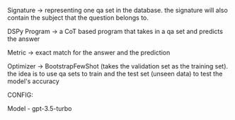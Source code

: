 Signature -> representing one qa set in the database. the signature will also contain the subject that the question belongs to.

DSPy Program -> a CoT based program that takes in a qa set and predicts the answer

Metric -> exact match for the answer and the prediction

Optimizer -> BootstrapFewShot (takes the validation set as the training set). the idea is to use qa sets to train and the test set (unseen data) to test the model's accuracy

CONFIG:

Model - gpt-3.5-turbo
